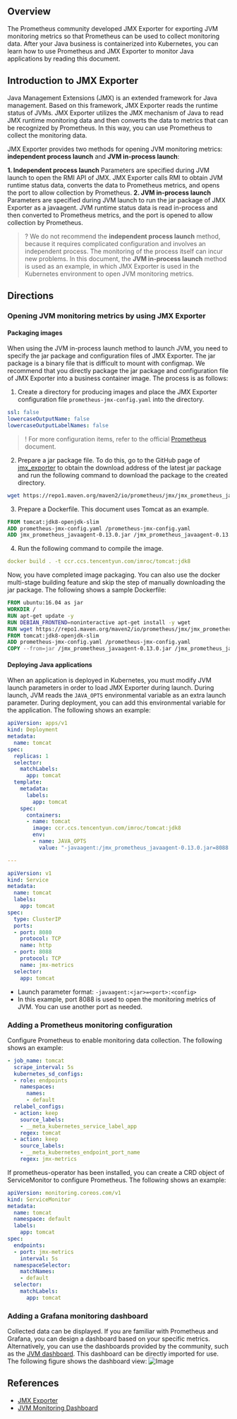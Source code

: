 ## Overview
The Prometheus community developed JMX Exporter for exporting JVM monitoring metrics so that Prometheus can be used to collect monitoring data. After your Java business is containerized into Kubernetes, you can learn how to use Prometheus and JMX Exporter to monitor Java applications by reading this document.

## Introduction to JMX Exporter
Java Management Extensions (JMX) is an extended framework for Java management. Based on this framework, JMX Exporter reads the runtime status of JVMs. JMX Exporter utilizes the JMX mechanism of Java to read JMX runtime monitoring data and then converts the data to metrics that can be recognized by Prometheus. In this way, you can use Prometheus to collect the monitoring data.

JMX Exporter provides two methods for opening JVM monitoring metrics: **independent process launch** and **JVM in-process launch**:

**1. Independent process launch**
Parameters are specified during JVM launch to open the RMI API of JMX. JMX Exporter calls RMI to obtain JVM runtime status data, converts the data to Prometheus metrics, and opens the port to allow collection by Prometheus.
**2. JVM in-process launch**
Parameters are specified during JVM launch to run the jar package of JMX Exporter as a javaagent. JVM runtime status data is read in-process and then converted to Prometheus metrics, and the port is opened to allow collection by Prometheus.

>? We do not recommend the **independent process launch** method, because it requires complicated configuration and involves an independent process. The monitoring of the process itself can incur new problems. In this document, the **JVM in-process launch** method is used as an example, in which JMX Exporter is used in the Kubernetes environment to open JVM monitoring metrics.


## Directions

### Opening JVM monitoring metrics by using JMX Exporter

#### Packaging images
When using the JVM in-process launch method to launch JVM, you need to specify the jar package and configuration files of JMX Exporter. The jar package is a binary file that is difficult to mount with configmap. We recommend that you directly package the jar package and configuration file of JMX Exporter into a business container image. The process is as follows:
1. Create a directory for producing images and place the JMX Exporter configuration file `prometheus-jmx-config.yaml` into the directory.
```yaml
ssl: false
lowercaseOutputName: false
lowercaseOutputLabelNames: false
```
>! For more configuration items, refer to the official [Prometheus](https://prometheus.io/docs/introduction/overview/) document.

2. Prepare a jar package file. To do this, go to the GitHub page of [jmx_exporter](https://github.com/prometheus/jmx_exporter) to obtain the download address of the latest jar package and run the following command to download the package to the created directory.
``` bash
wget https://repo1.maven.org/maven2/io/prometheus/jmx/jmx_prometheus_javaagent/0.13.0/jmx_prometheus_javaagent-0.13.0.jar
```
3. Prepare a Dockerfile. This document uses Tomcat as an example.
``` dockerfile
FROM tomcat:jdk8-openjdk-slim
ADD prometheus-jmx-config.yaml /prometheus-jmx-config.yaml
ADD jmx_prometheus_javaagent-0.13.0.jar /jmx_prometheus_javaagent-0.13.0.jar
```
4. Run the following command to compile the image.
``` yaml
docker build . -t ccr.ccs.tencentyun.com/imroc/tomcat:jdk8
```
Now, you have completed image packaging. You can also use the docker multi-stage building feature and skip the step of manually downloading the jar package. The following shows a sample Dockerfile:
``` dockerfile
FROM ubuntu:16.04 as jar
WORKDIR /
RUN apt-get update -y
RUN DEBIAN_FRONTEND=noninteractive apt-get install -y wget
RUN wget https://repo1.maven.org/maven2/io/prometheus/jmx/jmx_prometheus_javaagent/0.13.0/jmx_prometheus_javaagent-0.13.0.jar
FROM tomcat:jdk8-openjdk-slim
ADD prometheus-jmx-config.yaml /prometheus-jmx-config.yaml
COPY --from=jar /jmx_prometheus_javaagent-0.13.0.jar /jmx_prometheus_javaagent-0.13.0.jar
```

#### Deploying Java applications
When an application is deployed in Kubernetes, you must modify JVM launch parameters in order to load JMX Exporter during launch. During launch, JVM reads the `JAVA_OPTS` environmental variable as an extra launch parameter. During deployment, you can add this environmental variable for the application. The following shows an example:
``` yaml
apiVersion: apps/v1
kind: Deployment
metadata:
  name: tomcat
spec:
  replicas: 1
  selector:
    matchLabels:
      app: tomcat
  template:
    metadata:
      labels:
        app: tomcat
    spec:
      containers:
      - name: tomcat
        image: ccr.ccs.tencentyun.com/imroc/tomcat:jdk8
        env:
        - name: JAVA_OPTS
          value: "-javaagent:/jmx_prometheus_javaagent-0.13.0.jar=8088:/prometheus-jmx-config.yaml"

---

apiVersion: v1
kind: Service
metadata:
  name: tomcat
  labels:
    app: tomcat
spec:
  type: ClusterIP
  ports:
  - port: 8080
    protocol: TCP
    name: http
  - port: 8088
    protocol: TCP
    name: jmx-metrics
  selector:
    app: tomcat
```
* Launch parameter format: `-javaagent:<jar>=<port>:<config>`
* In this example, port 8088 is used to open the monitoring metrics of JVM. You can use another port as needed.

### Adding a Prometheus monitoring configuration
Configure Prometheus to enable monitoring data collection. The following shows an example:
``` yaml
- job_name: tomcat
  scrape_interval: 5s
  kubernetes_sd_configs:
  - role: endpoints
    namespaces:
      names:
      - default
  relabel_configs:
  - action: keep
    source_labels:
    - __meta_kubernetes_service_label_app
    regex: tomcat
  - action: keep
    source_labels:
    - __meta_kubernetes_endpoint_port_name
    regex: jmx-metrics
```
If prometheus-operator has been installed, you can create a CRD object of ServiceMonitor to configure Prometheus. The following shows an example:
``` yaml
apiVersion: monitoring.coreos.com/v1
kind: ServiceMonitor
metadata:
  name: tomcat
  namespace: default
  labels:
    app: tomcat
spec:
  endpoints:
  - port: jmx-metrics
    interval: 5s
  namespaceSelector:
    matchNames:
    - default
  selector:
    matchLabels:
      app: tomcat
```

### Adding a Grafana monitoring dashboard
Collected data can be displayed. If you are familiar with Prometheus and Grafana, you can design a dashboard based on your specific metrics. Alternatively, you can use the dashboards provided by the community, such as the [JVM dashboard](https://grafana.com/grafana/dashboards/8563). This dashboard can be directly imported for use. The following figure shows the dashboard view:
![Image](https://grafana.com/api/dashboards/8563/images/5383/image)

## References
* [JMX Exporter](https://github.com/prometheus/jmx_exporter)
* [JVM Monitoring Dashboard](https://grafana.com/grafana/dashboards/8563) 
